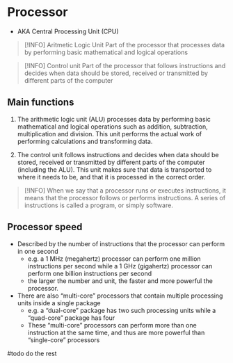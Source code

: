 # Processor

- AKA Central Processing Unit (CPU)
> [!INFO] Aritmetic Logic Unit
> Part of the processor that processes data by performing basic mathematical and logical operations

> [!INFO] Control unit
> Part of the processor that follows instructions and decides when data should be stored, received or transmitted by different parts of the computer

## Main functions

1.  The arithmetic logic unit (ALU) processes data by performing basic mathematical and logical operations such as addition, subtraction, multiplication and division. This unit performs the actual work of performing calculations and transforming data.
    
2.  The control unit follows instructions and decides when data should be stored, received or transmitted by different parts of the computer (including the ALU). This unit makes sure that data is transported to where it needs to be, and that it is processed in the correct order.

> [!INFO]
> When we say that a processor runs or executes instructions, it means that the processor follows or performs instructions. A series of instructions is called a program, or simply software.

## Processor speed

- Described by the number of instructions that the processor can perform in one second
	- e.g. a 1 MHz (megahertz) processor can perform one million instructions per second while a 1 GHz (gigahertz) processor can perform one billion instructions per second
	- the larger the number and unit, the faster and more powerful the processor.
- There are also “multi-core” processors that contain multiple processing units inside a single package
	- e.g. a “dual-core” package has two such processing units while a “quad-core” package has four
	- These “multi-core” processors can perform more than one instruction at the same time, and thus are more powerful than “single-core” processors

#todo do the rest